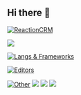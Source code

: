 ## Hi there 👋

<!--
**OmegaSkiller/OmegaSkiller** is a ✨ _special_ ✨ repository because its `README.md` (this file) appears on your GitHub profile.

Here are some ideas to get you started:

- 🔭 I’m currently working on ...
- 🌱 I’m currently learning ...
- 👯 I’m looking to collaborate on ...
- 🤔 I’m looking for help with ...
- 💬 Ask me about ...
- 📫 How to reach me: ...
- 😄 Pronouns: ...
- ⚡ Fun fact: ...
-->

[![ReactionCRM](https://demo-bg.reactioncrm.com/branding/green100.png)](https://reactioncrm.com)

![](https://komarev.com/ghpvc/?username=OmegaSkiller&style=flat)

[![Langs & Frameworks](https://skillicons.dev/icons?i=html,css,bootstrap,js,jquery,md,materialui,mysql,postgres,php,py,wordpress&theme=dark)](https://skillicons.dev)

[![Editors](https://skillicons.dev/icons?i=atom,idea,phpstorm,vscode,webstorm&theme=dark)](https://skillicons.dev)

[![Other](https://skillicons.dev/icons?i=au,ps,figma&theme=dark)](https://skillicons.dev)
[![](https://skillicons.dev/icons?i=cloudflare,git,github,gmail,heroku&theme=dark)](https://skillicons.dev)
[![](https://skillicons.dev/icons?i=apple,kali,linux,ubuntu,windows&theme=dark)](https://skillicons.dev)
[![](https://skillicons.dev/icons?i=linkedin,nginx,notion,npm,obsidian,stackoverflow,svg,webflow&theme=dark)](https://skillicons.dev)
